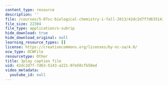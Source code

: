 ```yaml
---
content_type: resource
description: ''
file: /courses/5-07sc-biological-chemistry-i-fall-2013/42dc2d7f7d635143a22107e50cfb58ed_BY__sHZYi7Q.vtt
file_size: 22304
file_type: application/x-subrip
hide_download: true
hide_download_original: null
learning_resource_types: []
license: https://creativecommons.org/licenses/by-nc-sa/4.0/
ocw_type: OCWFile
resourcetype: Other
title: 3play caption file
uid: 42dc2d7f-7d63-5143-a221-07e50cfb58ed
video_metadata:
  youtube_id: null
---
```


